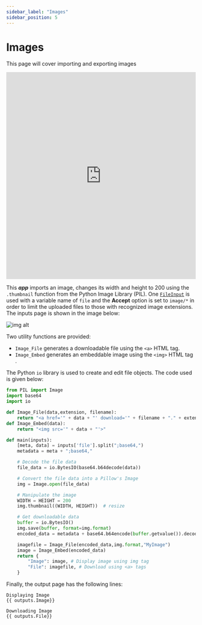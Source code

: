 ```yaml
---
sidebar_label: "Images"
sidebar_position: 5
---
```


# Images

This page will cover importing and exporting images

<div style={{width: "100%", height: "550px", overflow: "hidden"}}>
<iframe src='https://mecsimcalc.com/app/0672426/working_with_images' style={{position:"relative", left:"-45px", top:"-48px"}} width="100%" height="550" title="MecSimCalc" frameBorder="0"></iframe>
</div>

This _**app**_ imports an image, changes its width and height to 200 using the `.thumbnail` function from the Python Image Library (PIL). One [`FileInput`](../inputs/input-types) is used with a variable name of `file` and the **Accept** option is set to `image/*` in order to limit the uploaded files to those with recognized image extensions. The inputs page is shown in the image below:

<div style={{textAlign: 'center'}}>

![img alt](/docs/output/image_input.png)

</div>

Two utility functions are provided:

- `Image_File` generates a downloadable file using the `<a>` HTML tag.
- `Image_Embed` generates an embeddable image using the `<img>` HTML tag .

The Python `io` library is used to create and edit file objects. The code used is given below:

```python
from PIL import Image
import base64
import io

def Image_File(data,extension, filename):
    return "<a href='" + data + "' download='" + filename + "." + extension + "'>Download Image</a>"
def Image_Embed(data):
    return "<img src='" + data + "'>"

def main(inputs):
    [meta, data] = inputs['file'].split(";base64,")
    metadata = meta + ";base64,"

    # Decode the file data
    file_data = io.BytesIO(base64.b64decode(data))

    # Convert the file data into a Pillow's Image
    img = Image.open(file_data)

    # Manipulate the image
    WIDTH = HEIGHT = 200
    img.thumbnail((WIDTH, HEIGHT))  # resize

    # Get downloadable data
    buffer = io.BytesIO()
    img.save(buffer, format=img.format)
    encoded_data = metadata + base64.b64encode(buffer.getvalue()).decode()

    imagefile = Image_File(encoded_data,img.format,"MyImage")
    image = Image_Embed(encoded_data)
    return {
        "Image": image, # Display image using img tag
        "File": imagefile, # Download using <a> tags
    }
```

Finally, the output page has the following lines:

```
Displaying Image
{{ outputs.Image}}

Downloading Image
{{ outputs.File}}
```
